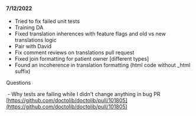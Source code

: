 #### 7/12/2022

  

-   Tried to fix failed unit tests
-   Training DA
-   Fixed translation inherences with feature flags and old vs new translations logic
-   Pair with David
-   Fix comment reviews on translations pull request
-   Fixed join formatting for patient owner [different types]
-   Found an incoherence in translation formatting (html code without _html suffix)

  

Questions

 - Why tests are failing while I didn't change anything in bug PR [https://github.com/doctolib/doctolib/pull/101805](https://github.com/doctolib/doctolib/pull/101805)